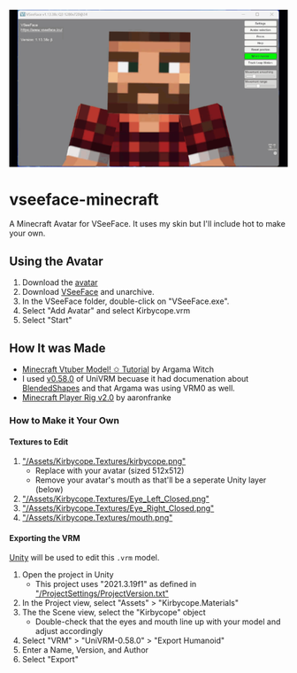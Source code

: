 ![VSeeFace Minecraft](/vseeface-minecraft.gif)

# vseeface-minecraft
A Minecraft Avatar for VSeeFace. It uses my skin but I'll include hot to make your own.

## Using the Avatar
1. Download the [avatar](https://github.com/kirbycope/vseeface-minecraft/raw/main/Kirbycope.vrm)
1. Download [VSeeFace](https://www.vseeface.icu/#download) and unarchive.
1. In the VSeeFace folder, double-click on "VSeeFace.exe".
1. Select "Add Avatar" and select Kirbycope.vrm
1. Select "Start"

## How It was Made
- [Minecraft Vtuber Model! ✩ Tutorial](https://www.youtube.com/watch?v=kHda8H3eMcY) by Argama Witch
- I used [v0.58.0](https://github.com/vrm-c/UniVRM/releases/tag/v0.58.0) of UniVRM becuase it had documenation about [BlendedShapes](https://vrm.dev/en/univrm/export/univrm_export.html#v0-58) and that Argama was using VRM0 as well.
- [Minecraft Player Rig v2.0](https://vrcmods.com/item/5914) by aaronfranke

### How to Make it Your Own

#### Textures to Edit
1. ["/Assets/Kirbycope.Textures/kirbycope.png"](/Assets/Kirbycope.Textures/kirbycope.png)
    - Replace with your avatar (sized 512x512)
    - Remove your avatar's mouth as that'll be a seperate Unity layer (below)
1. ["/Assets/Kirbycope.Textures/Eye_Left_Closed.png"](/Assets/Kirbycope.Textures/Eye_Left_Closed.png)
1. ["/Assets/Kirbycope.Textures/Eye_Right_Closed.png"](/Assets/Kirbycope.Textures/Eye_Right_Closed.png)
1. ["/Assets/Kirbycope.Textures/mouth.png"](/Assets/Kirbycope.Textures/mouth.png)

#### Exporting the VRM
[Unity](https://unity.com/) will be used to edit this `.vrm` model.
1. Open the project in Unity
    - This project uses "2021.3.19f1" as defined in ["/ProjectSettings/ProjectVersion.txt"](/ProjectSettings/ProjectVersion.txt)
1. In the Project view, select "Assets" > "Kirbycope.Materials"
1. The the Scene view, select the "Kirbycope" object
    - Double-check that the eyes and mouth line up with your model and adjust accordingly
1. Select "VRM" > "UniVRM-0.58.0" > "Export Humanoid"
1. Enter a Name, Version, and Author
1. Select "Export"
